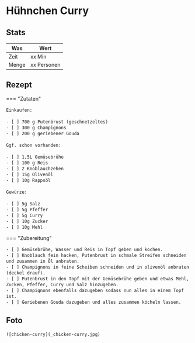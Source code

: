 # Hühnchen Curry

## Stats

| Was   | Wert        |
|-------|-------------|
| Zeit  | xx Min      |
| Menge | xx Personen |

## Rezept

=== "Zutaten"

    Einkaufen:

    - [ ] 700 g Putenbrust (geschnetzeltes)
    - [ ] 300 g Champignons
    - [ ] 200 g geriebener Gouda

    Ggf. schon vorhanden:

    - [ ] 1,5L Gemüsebrühe
    - [ ] 100 g Reis
    - [ ] 2 Knoblauchzehen
    - [ ] 15g Olivenöl
    - [ ] 10g Rappsöl

    Gewürze:

    - [ ] 5g Salz
    - [ ] 5g Pfeffer
    - [ ] 5g Curry
    - [ ] 10g Zucker
    - [ ] 10g Mehl

=== "Zubereitung"

    - [ ] Gemüsebrühe, Wasser und Reis in Topf geben und kochen.
    - [ ] Knoblauch fein hacken, Putenbrust in schmale Streifen schneiden und zusammen in Öl anbraten.
    - [ ] Champignons in feine Scheiben schneiden und in olivenöl anbraten (deckel drauf).
    - [ ] Putenbrust in den Topf mit der Gemüsebrühe geben und etwas Mehl, Zucken, Pfeffer, Curry und Salz hinzugeben.
    - [ ] Champignons ebenfalls dazugeben sodass nun alles in einem Topf ist. 
    - [ ] Geriebenen Gouda dazugeben und alles zusammen köcheln lassen.

## Foto

    ![chicken-curry](_chicken-curry.jpg)
